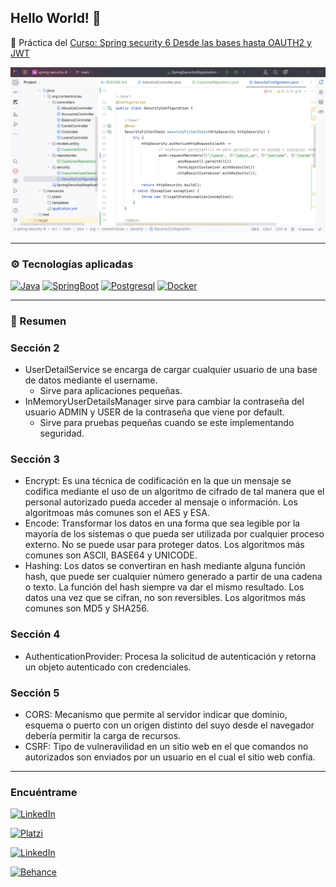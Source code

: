 ## Hello World! 👋

🤩 Práctica del [Curso: Spring security 6 Desde las bases hasta OAUTH2 y JWT](https://www.udemy.com/course/spring-security-6-desde-las-bases-hasta-oauth2-y-jwt/>)

![](https://github.com/cortesrmzcau/cortesrmzcau/blob/main/examples/spring-security-6/1.png?raw=true)

-------------

### ⚙ Tecnologías aplicadas

[![Java](https://img.shields.io/badge/Java-007396?style=for-the-badge&logo=java&logoColor=white&labelColor=101010)]()
[![SpringBoot](https://img.shields.io/badge/SpringBoot-3DDC84?style=for-the-badge&logo=spring&logoColor=white&labelColor=101010)]()
[![Postgresql](https://img.shields.io/badge/Postgresql-007396?style=for-the-badge&logo=postgresql&logoColor=white&labelColor=101010)]()
[![Docker](https://img.shields.io/badge/Docker-1d63ed?style=for-the-badge&logo=docker&logoColor=white&labelColor=101010)]()

-------------
### 🚀 Resumen

### Sección 2

* UserDetailService se encarga de cargar cualquier usuario de una base de datos mediante el username.
    * Sirve para aplicaciones pequeñas.
* InMemoryUserDetailsManager sirve para cambiar la contraseña del usuario ADMIN y USER de la contraseña que viene por default.
    - Sirve para pruebas pequeñas cuando se este implementando seguridad.

### Sección 3

* Encrypt: Es una técnica de codificación en la que un mensaje se codifica mediante el uso de un algoritmo de cifrado de tal manera que el personal autorizado pueda acceder al mensaje o información. Los algoritmoas más comunes son el AES y ESA.
* Encode: Transformar los datos en una forma que sea legible por la mayoría de los sistemas o que pueda ser utilizada por cualquier proceso externo. No se puede usar para proteger datos. Los algoritmos más comunes son ASCII, BASE64 y UNICODE.
* Hashing: Los datos se convertiran en hash mediante alguna función hash, que puede ser cualquier número generado a partir de una cadena o texto. La función del hash siempre va dar el mismo resultado. Los datos una vez que se cifran, no son reversibles. Los algoritmos más comunes son MD5 y SHA256.

### Sección 4

* AuthenticationProvider: Procesa la solicitud de autenticación y retorna un objeto autenticado con credenciales.

### Sección 5

* CORS: Mecanismo que permite al servidor indicar que dominio, esquema o puerto con un origen distinto del suyo desde el navegador debería permitir la carga de recursos.
* CSRF: Tipo de vulneravilidad en un sitio web en el que comandos no autorizados son enviados por un usuario en el cual el sitio web confía.

-------------
### Encuéntrame

[![LinkedIn](https://img.shields.io/badge/LinkedIn-cesar_augusto_cortes_ramirez-0077B5?style=for-the-badge&logo=linkedin&logoColor=white&labelColor=101010)](https://www.linkedin.com/in/cortesrmzcau)

[![Platzi](https://img.shields.io/badge/Platzi-cesar_augusto_cortes_ramirez-0aeb8b?style=for-the-badge&logo=platzi&logoColor=white&labelColor=101010)](https://platzi.com/p/cortesrmzca)

[![LinkedIn](https://img.shields.io/badge/Udemy-cesar_augusto_cortes_ramirez-a435f0?style=for-the-badge&logo=Udemy&logoColor=white&labelColor=101010)](https://www.udemy.com/user/cesar-augusto-cortes-ramirez)

[![Behance](https://img.shields.io/badge/Behance-cesar_augusto_cortes_ramirez-0056ff?style=for-the-badge&logo=Behance&logoColor=white&labelColor=101010)](https://www.behance.net/cortesrmzca)